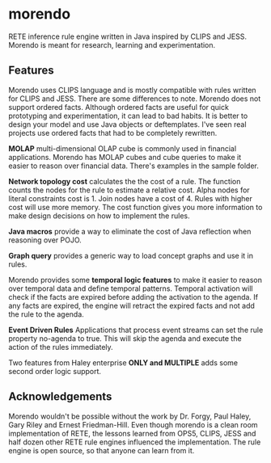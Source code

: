 # morendo
RETE inference rule engine written in Java inspired by CLIPS and JESS. Morendo is meant for research, learning and experimentation.

## Features
Morendo uses CLIPS language and is mostly compatible with rules written for CLIPS and JESS. There are some differences to note. Morendo does not support ordered facts. Although ordered facts are useful for quick prototyping and experimentation, it can lead to bad habits. It is better to design your model and use Java objects or deftemplates. I've seen real projects use ordered facts that had to be completely rewritten.

**MOLAP** multi-dimensional OLAP cube is commonly used in financial applications. Morendo has MOLAP cubes and cube queries to make it easier to reason over financial data. There's examples in the sample folder.

**Network topology cost** calculates the the cost of a rule. The function counts the nodes for the rule to estimate a relative cost. Alpha nodes for literal constraints cost is 1.  Join nodes have a cost of 4. Rules with higher cost will use more memory. The cost function gives you more information to make design decisions on how to implement the rules.

**Java macros** provide a way to eliminate the cost of Java reflection when reasoning over POJO.

**Graph query** provides a generic way to load concept graphs and use it in rules.

Morendo provides some **temporal logic features** to make it easier to reason over temporal data and define temporal patterns. Temporal activation will check if the facts are expired before adding the activation to the agenda. If any facts are expired, the engine will retract the expired facts and not add the rule to the agenda.

**Event Driven Rules** Applications that process event streams can set the rule property no-agenda to true. This will skip the agenda and execute the action of the rules immediately.

Two features from Haley enterprise **ONLY and MULTIPLE** adds some second order logic support.

## Acknowledgements
Morendo wouldn't be possible without the work by Dr. Forgy, Paul Haley, Gary Riley and Ernest Friedman-Hill. Even though morendo is a clean room implementation of RETE, the lessons learned from OPS5, CLIPS, JESS and half dozen other RETE rule engines influenced the implementation. The rule engine is open source, so that anyone can learn from it.
